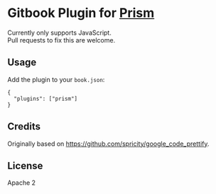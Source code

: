 Gitbook Plugin for [Prism](http://prismjs.com/)
==============

Currently only supports JavaScript.  
Pull requests to fix this are welcome.

## Usage

Add the plugin to your `book.json`:

```
{
  "plugins": ["prism"]
}
```

## Credits

Originally based on https://github.com/spricity/google_code_prettify.

## License

Apache 2